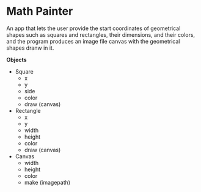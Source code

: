 # Math Painter

An app that lets the user provide the start coordinates of geometrical shapes such as 
squares and rectangles, their dimensions, and their colors, and the program produces an image
file canvas with the geometrical shapes dranw in it.

**Objects**

- Square
    - x
    - y
    - side
    - color
    - draw (canvas)
- Rectangle
    - x
    - y 
    - width 
    - height
    - color
    - draw (canvas)
- Canvas
    - width
    - height
    - color
    - make (imagepath)


